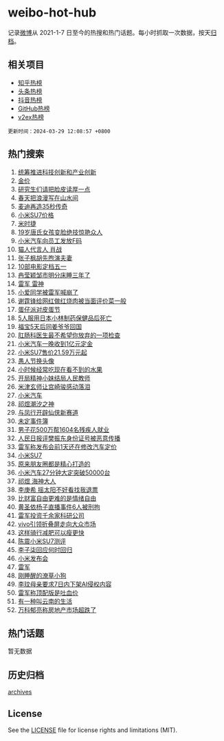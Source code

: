 # weibo-hot-hub

记录[微博](https://www.weibo.com)从 2021-1-7 日至今的热搜和热门话题。每小时抓取一次数据，按天[归档](archives)。

## 相关项目

- [知乎热榜](https://github.com/lonnyzhang423/zhihu-hot-hub)
- [头条热榜](https://github.com/lonnyzhang423/toutiao-hot-hub)
- [抖音热榜](https://github.com/lonnyzhang423/douyin-hot-hub)
- [GitHub热榜](https://github.com/lonnyzhang423/github-hot-hub)
- [v2ex热榜](https://github.com/lonnyzhang423/v2ex-hot-hub)


`更新时间：2024-03-29 12:08:57 +0800`

## 热门搜索

1. [统筹推进科技创新和产业创新](https://m.weibo.cn/search?containerid=100103type%3D1%26t%3D10%26q%3D%23%E7%BB%9F%E7%AD%B9%E6%8E%A8%E8%BF%9B%E7%A7%91%E6%8A%80%E5%88%9B%E6%96%B0%E5%92%8C%E4%BA%A7%E4%B8%9A%E5%88%9B%E6%96%B0%23&stream_entry_id=51&isnewpage=1&extparam=seat%3D1%26stream_entry_id%3D51%26cate%3D10103%26pos%3D0%26q%3D%2523%25E7%25BB%259F%25E7%25AD%25B9%25E6%258E%25A8%25E8%25BF%259B%25E7%25A7%2591%25E6%258A%2580%25E5%2588%259B%25E6%2596%25B0%25E5%2592%258C%25E4%25BA%25A7%25E4%25B8%259A%25E5%2588%259B%25E6%2596%25B0%2523%26filter_type%3Drealtimehot%26dgr%3D0%26c_type%3D51%26display_time%3D1711685336%26pre_seqid%3D171168533644103012619)
1. [金价](https://m.weibo.cn/search?containerid=100103type%3D1%26t%3D10%26q%3D%E9%87%91%E4%BB%B7&stream_entry_id=31&isnewpage=1&extparam=seat%3D1%26filter_type%3Drealtimehot%26pos%3D0%26realpos%3D1%26stream_entry_id%3D31%26c_type%3D31%26lcate%3D5001%26cate%3D5001%26band_rank%3D1%26q%3D%25E9%2587%2591%25E4%25BB%25B7%26flag%3D2%26dgr%3D0%26display_time%3D1711685336%26pre_seqid%3D171168533644103012619)
1. [研究生们请把脸皮读厚一点](https://m.weibo.cn/search?containerid=100103type%3D1%26t%3D10%26q%3D%23%E7%A0%94%E7%A9%B6%E7%94%9F%E4%BB%AC%E8%AF%B7%E6%8A%8A%E8%84%B8%E7%9A%AE%E8%AF%BB%E5%8E%9A%E4%B8%80%E7%82%B9%23&stream_entry_id=31&isnewpage=1&extparam=seat%3D1%26filter_type%3Drealtimehot%26pos%3D1%26realpos%3D2%26stream_entry_id%3D31%26c_type%3D31%26lcate%3D5001%26cate%3D5001%26band_rank%3D2%26q%3D%2523%25E7%25A0%2594%25E7%25A9%25B6%25E7%2594%259F%25E4%25BB%25AC%25E8%25AF%25B7%25E6%258A%258A%25E8%2584%25B8%25E7%259A%25AE%25E8%25AF%25BB%25E5%258E%259A%25E4%25B8%2580%25E7%2582%25B9%2523%26flag%3D2%26dgr%3D0%26display_time%3D1711685336%26pre_seqid%3D171168533644103012619)
1. [春天把浪漫写在山水间](https://m.weibo.cn/search?containerid=100103type%3D1%26t%3D10%26q%3D%23%E6%98%A5%E5%A4%A9%E6%8A%8A%E6%B5%AA%E6%BC%AB%E5%86%99%E5%9C%A8%E5%B1%B1%E6%B0%B4%E9%97%B4%23&stream_entry_id=31&isnewpage=1&extparam=seat%3D1%26filter_type%3Drealtimehot%26pos%3D2%26realpos%3D3%26stream_entry_id%3D31%26c_type%3D31%26lcate%3D5001%26cate%3D5001%26band_rank%3D3%26q%3D%2523%25E6%2598%25A5%25E5%25A4%25A9%25E6%258A%258A%25E6%25B5%25AA%25E6%25BC%25AB%25E5%2586%2599%25E5%259C%25A8%25E5%25B1%25B1%25E6%25B0%25B4%25E9%2597%25B4%2523%26flag%3D1%26dgr%3D0%26display_time%3D1711685336%26pre_seqid%3D171168533644103012619)
1. [麦迪再造35秒传奇](https://m.weibo.cn/search?containerid=100103type%3D1%26t%3D10%26q%3D%23%E9%BA%A6%E8%BF%AA%E5%86%8D%E9%80%A035%E7%A7%92%E4%BC%A0%E5%A5%87%23&stream_entry_id=31&isnewpage=1&extparam=seat%3D1%26topic_ad%3D1%26cate%3D5001%26stream_entry_id%3D31%26c_type%3D31%26lcate%3D5001%26filter_type%3Drealtimehot%26is_ad_pos%3D1%26pos%3D3%26q%3D%2523%25E9%25BA%25A6%25E8%25BF%25AA%25E5%2586%258D%25E9%2580%25A035%25E7%25A7%2592%25E4%25BC%25A0%25E5%25A5%2587%2523%26band_rank%3D4%26dgr%3D0%26adid%3D229489%26display_time%3D1711685336%26pre_seqid%3D171168533644103012619)
1. [小米SU7价格](https://m.weibo.cn/search?containerid=100103type%3D1%26t%3D10%26q%3D%E5%B0%8F%E7%B1%B3SU7%E4%BB%B7%E6%A0%BC&stream_entry_id=31&isnewpage=1&extparam=seat%3D1%26filter_type%3Drealtimehot%26pos%3D4%26realpos%3D4%26stream_entry_id%3D31%26c_type%3D31%26lcate%3D5001%26cate%3D5001%26band_rank%3D4%26q%3D%25E5%25B0%258F%25E7%25B1%25B3SU7%25E4%25BB%25B7%25E6%25A0%25BC%26flag%3D16%26dgr%3D0%26display_time%3D1711685336%26pre_seqid%3D171168533644103012619)
1. [米时捷](https://m.weibo.cn/search?containerid=100103type%3D1%26t%3D10%26q%3D%E7%B1%B3%E6%97%B6%E6%8D%B7&stream_entry_id=31&isnewpage=1&extparam=seat%3D1%26filter_type%3Drealtimehot%26pos%3D5%26realpos%3D5%26stream_entry_id%3D31%26c_type%3D31%26lcate%3D5001%26cate%3D5001%26band_rank%3D5%26q%3D%25E7%25B1%25B3%25E6%2597%25B6%25E6%258D%25B7%26flag%3D1%26dgr%3D0%26display_time%3D1711685336%26pre_seqid%3D171168533644103012619)
1. [19岁唐氏女孩变脸绝技惊艳众人](https://m.weibo.cn/search?containerid=100103type%3D1%26t%3D10%26q%3D%2319%E5%B2%81%E5%94%90%E6%B0%8F%E5%A5%B3%E5%AD%A9%E5%8F%98%E8%84%B8%E7%BB%9D%E6%8A%80%E6%83%8A%E8%89%B3%E4%BC%97%E4%BA%BA%23&stream_entry_id=31&isnewpage=1&extparam=seat%3D1%26filter_type%3Drealtimehot%26pos%3D6%26realpos%3D6%26stream_entry_id%3D31%26c_type%3D31%26lcate%3D5001%26cate%3D5001%26band_rank%3D6%26q%3D%252319%25E5%25B2%2581%25E5%2594%2590%25E6%25B0%258F%25E5%25A5%25B3%25E5%25AD%25A9%25E5%258F%2598%25E8%2584%25B8%25E7%25BB%259D%25E6%258A%2580%25E6%2583%258A%25E8%2589%25B3%25E4%25BC%2597%25E4%25BA%25BA%2523%26flag%3D2%26dgr%3D0%26display_time%3D1711685336%26pre_seqid%3D171168533644103012619)
1. [小米汽车向员工发放F码](https://m.weibo.cn/search?containerid=100103type%3D1%26t%3D10%26q%3D%23%E5%B0%8F%E7%B1%B3%E6%B1%BD%E8%BD%A6%E5%90%91%E5%91%98%E5%B7%A5%E5%8F%91%E6%94%BEF%E7%A0%81%23&stream_entry_id=31&isnewpage=1&extparam=seat%3D1%26filter_type%3Drealtimehot%26pos%3D7%26realpos%3D7%26stream_entry_id%3D31%26c_type%3D31%26lcate%3D5001%26cate%3D5001%26band_rank%3D7%26q%3D%2523%25E5%25B0%258F%25E7%25B1%25B3%25E6%25B1%25BD%25E8%25BD%25A6%25E5%2590%2591%25E5%2591%2598%25E5%25B7%25A5%25E5%258F%2591%25E6%2594%25BEF%25E7%25A0%2581%2523%26flag%3D0%26dgr%3D0%26display_time%3D1711685336%26pre_seqid%3D171168533644103012619)
1. [猫人代言人 肖战](https://m.weibo.cn/search?containerid=100103type%3D1%26t%3D10%26q%3D%E7%8C%AB%E4%BA%BA%E4%BB%A3%E8%A8%80%E4%BA%BA+%E8%82%96%E6%88%98&stream_entry_id=31&isnewpage=1&extparam=seat%3D1%26filter_type%3Drealtimehot%26pos%3D8%26realpos%3D8%26stream_entry_id%3D31%26c_type%3D31%26lcate%3D5001%26cate%3D5001%26band_rank%3D8%26q%3D%25E7%258C%25AB%25E4%25BA%25BA%25E4%25BB%25A3%25E8%25A8%2580%25E4%25BA%25BA%2520%25E8%2582%2596%25E6%2588%2598%26flag%3D1%26dgr%3D0%26display_time%3D1711685336%26pre_seqid%3D171168533644103012619)
1. [张子枫胡先煦演夫妻](https://m.weibo.cn/search?containerid=100103type%3D1%26t%3D10%26q%3D%23%E5%BC%A0%E5%AD%90%E6%9E%AB%E8%83%A1%E5%85%88%E7%85%A6%E6%BC%94%E5%A4%AB%E5%A6%BB%23&stream_entry_id=31&isnewpage=1&extparam=seat%3D1%26filter_type%3Drealtimehot%26pos%3D9%26realpos%3D9%26stream_entry_id%3D31%26c_type%3D31%26lcate%3D5001%26cate%3D5001%26band_rank%3D9%26q%3D%2523%25E5%25BC%25A0%25E5%25AD%2590%25E6%259E%25AB%25E8%2583%25A1%25E5%2585%2588%25E7%2585%25A6%25E6%25BC%2594%25E5%25A4%25AB%25E5%25A6%25BB%2523%26flag%3D0%26dgr%3D0%26display_time%3D1711685336%26pre_seqid%3D171168533644103012619)
1. [10部电影定档五一](https://m.weibo.cn/search?containerid=100103type%3D1%26t%3D10%26q%3D%2310%E9%83%A8%E7%94%B5%E5%BD%B1%E5%AE%9A%E6%A1%A3%E4%BA%94%E4%B8%80%23&stream_entry_id=31&isnewpage=1&extparam=seat%3D1%26filter_type%3Drealtimehot%26pos%3D10%26realpos%3D10%26stream_entry_id%3D31%26c_type%3D31%26lcate%3D5001%26cate%3D5001%26band_rank%3D10%26q%3D%252310%25E9%2583%25A8%25E7%2594%25B5%25E5%25BD%25B1%25E5%25AE%259A%25E6%25A1%25A3%25E4%25BA%2594%25E4%25B8%2580%2523%26flag%3D1%26dgr%3D0%26display_time%3D1711685336%26pre_seqid%3D171168533644103012619)
1. [冉莹颖邹市明分床睡三年了](https://m.weibo.cn/search?containerid=100103type%3D1%26t%3D10%26q%3D%23%E5%86%89%E8%8E%B9%E9%A2%96%E9%82%B9%E5%B8%82%E6%98%8E%E5%88%86%E5%BA%8A%E7%9D%A1%E4%B8%89%E5%B9%B4%E4%BA%86%23&stream_entry_id=31&isnewpage=1&extparam=seat%3D1%26filter_type%3Drealtimehot%26pos%3D11%26realpos%3D11%26stream_entry_id%3D31%26c_type%3D31%26lcate%3D5001%26cate%3D5001%26band_rank%3D11%26q%3D%2523%25E5%2586%2589%25E8%258E%25B9%25E9%25A2%2596%25E9%2582%25B9%25E5%25B8%2582%25E6%2598%258E%25E5%2588%2586%25E5%25BA%258A%25E7%259D%25A1%25E4%25B8%2589%25E5%25B9%25B4%25E4%25BA%2586%2523%26flag%3D2%26dgr%3D0%26display_time%3D1711685336%26pre_seqid%3D171168533644103012619)
1. [雷军 雷神](https://m.weibo.cn/search?containerid=100103type%3D1%26t%3D10%26q%3D%E9%9B%B7%E5%86%9B+%E9%9B%B7%E7%A5%9E&stream_entry_id=31&isnewpage=1&extparam=seat%3D1%26filter_type%3Drealtimehot%26pos%3D12%26realpos%3D12%26stream_entry_id%3D31%26c_type%3D31%26lcate%3D5001%26cate%3D5001%26band_rank%3D12%26q%3D%25E9%259B%25B7%25E5%2586%259B%2520%25E9%259B%25B7%25E7%25A5%259E%26flag%3D0%26dgr%3D0%26display_time%3D1711685336%26pre_seqid%3D171168533644103012619)
1. [小爱同学被雷军喊崩了](https://m.weibo.cn/search?containerid=100103type%3D1%26t%3D10%26q%3D%23%E5%B0%8F%E7%88%B1%E5%90%8C%E5%AD%A6%E8%A2%AB%E9%9B%B7%E5%86%9B%E5%96%8A%E5%B4%A9%E4%BA%86%23&stream_entry_id=31&isnewpage=1&extparam=seat%3D1%26filter_type%3Drealtimehot%26pos%3D13%26realpos%3D13%26stream_entry_id%3D31%26c_type%3D31%26lcate%3D5001%26cate%3D5001%26band_rank%3D13%26q%3D%2523%25E5%25B0%258F%25E7%2588%25B1%25E5%2590%258C%25E5%25AD%25A6%25E8%25A2%25AB%25E9%259B%25B7%25E5%2586%259B%25E5%2596%258A%25E5%25B4%25A9%25E4%25BA%2586%2523%26flag%3D1%26dgr%3D0%26display_time%3D1711685336%26pre_seqid%3D171168533644103012619)
1. [谢霆锋给网红做红烧肉被当面评价菜一般](https://m.weibo.cn/search?containerid=100103type%3D1%26t%3D10%26q%3D%23%E8%B0%A2%E9%9C%86%E9%94%8B%E7%BB%99%E7%BD%91%E7%BA%A2%E5%81%9A%E7%BA%A2%E7%83%A7%E8%82%89%E8%A2%AB%E5%BD%93%E9%9D%A2%E8%AF%84%E4%BB%B7%E8%8F%9C%E4%B8%80%E8%88%AC%23&stream_entry_id=31&isnewpage=1&extparam=seat%3D1%26filter_type%3Drealtimehot%26pos%3D14%26realpos%3D14%26stream_entry_id%3D31%26c_type%3D31%26lcate%3D5001%26cate%3D5001%26band_rank%3D14%26q%3D%2523%25E8%25B0%25A2%25E9%259C%2586%25E9%2594%258B%25E7%25BB%2599%25E7%25BD%2591%25E7%25BA%25A2%25E5%2581%259A%25E7%25BA%25A2%25E7%2583%25A7%25E8%2582%2589%25E8%25A2%25AB%25E5%25BD%2593%25E9%259D%25A2%25E8%25AF%2584%25E4%25BB%25B7%25E8%258F%259C%25E4%25B8%2580%25E8%2588%25AC%2523%26flag%3D0%26dgr%3D0%26display_time%3D1711685336%26pre_seqid%3D171168533644103012619)
1. [蛋仔派对皮蛋节](https://m.weibo.cn/search?containerid=100103type%3D1%26t%3D10%26q%3D%23%E8%9B%8B%E4%BB%94%E6%B4%BE%E5%AF%B9%E7%9A%AE%E8%9B%8B%E8%8A%82%23&stream_entry_id=31&isnewpage=1&extparam=seat%3D1%26filter_type%3Drealtimehot%26pos%3D15%26realpos%3D15%26stream_entry_id%3D31%26c_type%3D31%26lcate%3D5001%26cate%3D5001%26band_rank%3D15%26q%3D%2523%25E8%259B%258B%25E4%25BB%2594%25E6%25B4%25BE%25E5%25AF%25B9%25E7%259A%25AE%25E8%259B%258B%25E8%258A%2582%2523%26flag%3D0%26dgr%3D0%26adid%3D229380%26display_time%3D1711685336%26pre_seqid%3D171168533644103012619)
1. [5人服用日本小林制药保健品后死亡](https://m.weibo.cn/search?containerid=100103type%3D1%26t%3D10%26q%3D%235%E4%BA%BA%E6%9C%8D%E7%94%A8%E6%97%A5%E6%9C%AC%E5%B0%8F%E6%9E%97%E5%88%B6%E8%8D%AF%E4%BF%9D%E5%81%A5%E5%93%81%E5%90%8E%E6%AD%BB%E4%BA%A1%23&stream_entry_id=31&isnewpage=1&extparam=seat%3D1%26filter_type%3Drealtimehot%26pos%3D16%26realpos%3D16%26stream_entry_id%3D31%26c_type%3D31%26lcate%3D5001%26cate%3D5001%26band_rank%3D16%26q%3D%25235%25E4%25BA%25BA%25E6%259C%258D%25E7%2594%25A8%25E6%2597%25A5%25E6%259C%25AC%25E5%25B0%258F%25E6%259E%2597%25E5%2588%25B6%25E8%258D%25AF%25E4%25BF%259D%25E5%2581%25A5%25E5%2593%2581%25E5%2590%258E%25E6%25AD%25BB%25E4%25BA%25A1%2523%26flag%3D1%26dgr%3D0%26display_time%3D1711685336%26pre_seqid%3D171168533644103012619)
1. [福宝5天后同姜爷爷回国](https://m.weibo.cn/search?containerid=100103type%3D1%26t%3D10%26q%3D%23%E7%A6%8F%E5%AE%9D5%E5%A4%A9%E5%90%8E%E5%90%8C%E5%A7%9C%E7%88%B7%E7%88%B7%E5%9B%9E%E5%9B%BD%23&stream_entry_id=31&isnewpage=1&extparam=seat%3D1%26filter_type%3Drealtimehot%26pos%3D17%26realpos%3D17%26stream_entry_id%3D31%26c_type%3D31%26lcate%3D5001%26cate%3D5001%26band_rank%3D17%26q%3D%2523%25E7%25A6%258F%25E5%25AE%259D5%25E5%25A4%25A9%25E5%2590%258E%25E5%2590%258C%25E5%25A7%259C%25E7%2588%25B7%25E7%2588%25B7%25E5%259B%259E%25E5%259B%25BD%2523%26flag%3D32768%26dgr%3D0%26display_time%3D1711685336%26pre_seqid%3D171168533644103012619)
1. [肛肠科医生最不希望你放弃的一项检查](https://m.weibo.cn/search?containerid=100103type%3D1%26t%3D10%26q%3D%23%E8%82%9B%E8%82%A0%E7%A7%91%E5%8C%BB%E7%94%9F%E6%9C%80%E4%B8%8D%E5%B8%8C%E6%9C%9B%E4%BD%A0%E6%94%BE%E5%BC%83%E7%9A%84%E4%B8%80%E9%A1%B9%E6%A3%80%E6%9F%A5%23&stream_entry_id=31&isnewpage=1&extparam=seat%3D1%26filter_type%3Drealtimehot%26pos%3D18%26realpos%3D18%26stream_entry_id%3D31%26c_type%3D31%26lcate%3D5001%26cate%3D5001%26band_rank%3D18%26q%3D%2523%25E8%2582%259B%25E8%2582%25A0%25E7%25A7%2591%25E5%258C%25BB%25E7%2594%259F%25E6%259C%2580%25E4%25B8%258D%25E5%25B8%258C%25E6%259C%259B%25E4%25BD%25A0%25E6%2594%25BE%25E5%25BC%2583%25E7%259A%2584%25E4%25B8%2580%25E9%25A1%25B9%25E6%25A3%2580%25E6%259F%25A5%2523%26flag%3D0%26dgr%3D0%26display_time%3D1711685336%26pre_seqid%3D171168533644103012619)
1. [小米汽车一晚收到1亿元定金](https://m.weibo.cn/search?containerid=100103type%3D1%26t%3D10%26q%3D%23%E5%B0%8F%E7%B1%B3%E6%B1%BD%E8%BD%A6%E4%B8%80%E6%99%9A%E6%94%B6%E5%88%B01%E4%BA%BF%E5%85%83%E5%AE%9A%E9%87%91%23&stream_entry_id=31&isnewpage=1&extparam=seat%3D1%26filter_type%3Drealtimehot%26pos%3D19%26realpos%3D19%26stream_entry_id%3D31%26c_type%3D31%26lcate%3D5001%26cate%3D5001%26band_rank%3D19%26q%3D%2523%25E5%25B0%258F%25E7%25B1%25B3%25E6%25B1%25BD%25E8%25BD%25A6%25E4%25B8%2580%25E6%2599%259A%25E6%2594%25B6%25E5%2588%25B01%25E4%25BA%25BF%25E5%2585%2583%25E5%25AE%259A%25E9%2587%2591%2523%26flag%3D0%26dgr%3D0%26display_time%3D1711685336%26pre_seqid%3D171168533644103012619)
1. [小米SU7售价21.59万元起](https://m.weibo.cn/search?containerid=100103type%3D1%26t%3D10%26q%3D%23%E5%B0%8F%E7%B1%B3SU7%E5%94%AE%E4%BB%B721.59%E4%B8%87%E5%85%83%E8%B5%B7%23&stream_entry_id=31&isnewpage=1&extparam=seat%3D1%26filter_type%3Drealtimehot%26pos%3D20%26realpos%3D20%26stream_entry_id%3D31%26c_type%3D31%26lcate%3D5001%26cate%3D5001%26band_rank%3D20%26q%3D%2523%25E5%25B0%258F%25E7%25B1%25B3SU7%25E5%2594%25AE%25E4%25BB%25B721.59%25E4%25B8%2587%25E5%2585%2583%25E8%25B5%25B7%2523%26flag%3D0%26dgr%3D0%26display_time%3D1711685336%26pre_seqid%3D171168533644103012619)
1. [愚人节换头像](https://m.weibo.cn/search?containerid=100103type%3D1%26t%3D10%26q%3D%E6%84%9A%E4%BA%BA%E8%8A%82%E6%8D%A2%E5%A4%B4%E5%83%8F&stream_entry_id=31&isnewpage=1&extparam=seat%3D1%26filter_type%3Drealtimehot%26pos%3D21%26realpos%3D21%26stream_entry_id%3D31%26c_type%3D31%26lcate%3D5001%26cate%3D5001%26band_rank%3D21%26q%3D%25E6%2584%259A%25E4%25BA%25BA%25E8%258A%2582%25E6%258D%25A2%25E5%25A4%25B4%25E5%2583%258F%26flag%3D1%26dgr%3D0%26display_time%3D1711685336%26pre_seqid%3D171168533644103012619)
1. [小时候经常吃现在看不到的水果](https://m.weibo.cn/search?containerid=100103type%3D1%26t%3D10%26q%3D%23%E5%B0%8F%E6%97%B6%E5%80%99%E7%BB%8F%E5%B8%B8%E5%90%83%E7%8E%B0%E5%9C%A8%E7%9C%8B%E4%B8%8D%E5%88%B0%E7%9A%84%E6%B0%B4%E6%9E%9C%23&stream_entry_id=31&isnewpage=1&extparam=seat%3D1%26filter_type%3Drealtimehot%26pos%3D22%26realpos%3D22%26stream_entry_id%3D31%26c_type%3D31%26lcate%3D5001%26cate%3D5001%26band_rank%3D22%26q%3D%2523%25E5%25B0%258F%25E6%2597%25B6%25E5%2580%2599%25E7%25BB%258F%25E5%25B8%25B8%25E5%2590%2583%25E7%258E%25B0%25E5%259C%25A8%25E7%259C%258B%25E4%25B8%258D%25E5%2588%25B0%25E7%259A%2584%25E6%25B0%25B4%25E6%259E%259C%2523%26flag%3D0%26dgr%3D0%26display_time%3D1711685336%26pre_seqid%3D171168533644103012619)
1. [开局精神小妹结局人民教师](https://m.weibo.cn/search?containerid=100103type%3D1%26t%3D10%26q%3D%23%E5%BC%80%E5%B1%80%E7%B2%BE%E7%A5%9E%E5%B0%8F%E5%A6%B9%E7%BB%93%E5%B1%80%E4%BA%BA%E6%B0%91%E6%95%99%E5%B8%88%23&stream_entry_id=31&isnewpage=1&extparam=seat%3D1%26filter_type%3Drealtimehot%26pos%3D23%26realpos%3D23%26stream_entry_id%3D31%26c_type%3D31%26lcate%3D5001%26cate%3D5001%26band_rank%3D23%26q%3D%2523%25E5%25BC%2580%25E5%25B1%2580%25E7%25B2%25BE%25E7%25A5%259E%25E5%25B0%258F%25E5%25A6%25B9%25E7%25BB%2593%25E5%25B1%2580%25E4%25BA%25BA%25E6%25B0%2591%25E6%2595%2599%25E5%25B8%2588%2523%26flag%3D1%26dgr%3D0%26display_time%3D1711685336%26pre_seqid%3D171168533644103012619)
1. [米津玄师让宫崎骏感动落泪](https://m.weibo.cn/search?containerid=100103type%3D1%26t%3D10%26q%3D%E7%B1%B3%E6%B4%A5%E7%8E%84%E5%B8%88%E8%AE%A9%E5%AE%AB%E5%B4%8E%E9%AA%8F%E6%84%9F%E5%8A%A8%E8%90%BD%E6%B3%AA&stream_entry_id=31&isnewpage=1&extparam=seat%3D1%26filter_type%3Drealtimehot%26pos%3D24%26realpos%3D24%26stream_entry_id%3D31%26c_type%3D31%26lcate%3D5001%26cate%3D5001%26band_rank%3D24%26q%3D%25E7%25B1%25B3%25E6%25B4%25A5%25E7%258E%2584%25E5%25B8%2588%25E8%25AE%25A9%25E5%25AE%25AB%25E5%25B4%258E%25E9%25AA%258F%25E6%2584%259F%25E5%258A%25A8%25E8%2590%25BD%25E6%25B3%25AA%26flag%3D1%26dgr%3D0%26display_time%3D1711685336%26pre_seqid%3D171168533644103012619)
1. [小米汽车](https://m.weibo.cn/search?containerid=100103type%3D1%26t%3D10%26q%3D%E5%B0%8F%E7%B1%B3%E6%B1%BD%E8%BD%A6&stream_entry_id=31&isnewpage=1&extparam=seat%3D1%26filter_type%3Drealtimehot%26pos%3D25%26realpos%3D25%26stream_entry_id%3D31%26c_type%3D31%26lcate%3D5001%26cate%3D5001%26band_rank%3D25%26q%3D%25E5%25B0%258F%25E7%25B1%25B3%25E6%25B1%25BD%25E8%25BD%25A6%26flag%3D0%26dgr%3D0%26display_time%3D1711685336%26pre_seqid%3D171168533644103012619)
1. [祁煜潮汐之神](https://m.weibo.cn/search?containerid=100103type%3D1%26t%3D10%26q%3D%23%E7%A5%81%E7%85%9C%E6%BD%AE%E6%B1%90%E4%B9%8B%E7%A5%9E%23&stream_entry_id=31&isnewpage=1&extparam=seat%3D1%26filter_type%3Drealtimehot%26pos%3D26%26realpos%3D26%26stream_entry_id%3D31%26c_type%3D31%26lcate%3D5001%26cate%3D5001%26band_rank%3D26%26q%3D%2523%25E7%25A5%2581%25E7%2585%259C%25E6%25BD%25AE%25E6%25B1%2590%25E4%25B9%258B%25E7%25A5%259E%2523%26flag%3D1%26dgr%3D0%26display_time%3D1711685336%26pre_seqid%3D171168533644103012619)
1. [与凤行开辟仙侠新赛道](https://m.weibo.cn/search?containerid=100103type%3D1%26t%3D10%26q%3D%23%E4%B8%8E%E5%87%A4%E8%A1%8C%E5%BC%80%E8%BE%9F%E4%BB%99%E4%BE%A0%E6%96%B0%E8%B5%9B%E9%81%93%23&stream_entry_id=31&isnewpage=1&extparam=seat%3D1%26filter_type%3Drealtimehot%26pos%3D27%26realpos%3D27%26stream_entry_id%3D31%26c_type%3D31%26lcate%3D5001%26cate%3D5001%26band_rank%3D27%26q%3D%2523%25E4%25B8%258E%25E5%2587%25A4%25E8%25A1%258C%25E5%25BC%2580%25E8%25BE%259F%25E4%25BB%2599%25E4%25BE%25A0%25E6%2596%25B0%25E8%25B5%259B%25E9%2581%2593%2523%26flag%3D1%26dgr%3D0%26display_time%3D1711685336%26pre_seqid%3D171168533644103012619)
1. [未定事件簿](https://m.weibo.cn/search?containerid=100103type%3D1%26t%3D10%26q%3D%23%E6%9C%AA%E5%AE%9A%E4%BA%8B%E4%BB%B6%E7%B0%BF%23&stream_entry_id=31&isnewpage=1&extparam=seat%3D1%26filter_type%3Drealtimehot%26pos%3D28%26realpos%3D28%26stream_entry_id%3D31%26c_type%3D31%26lcate%3D5001%26cate%3D5001%26band_rank%3D28%26q%3D%2523%25E6%259C%25AA%25E5%25AE%259A%25E4%25BA%258B%25E4%25BB%25B6%25E7%25B0%25BF%2523%26flag%3D1%26dgr%3D0%26display_time%3D1711685336%26pre_seqid%3D171168533644103012619)
1. [男子花500万帮1604名残疾人就业](https://m.weibo.cn/search?containerid=100103type%3D1%26t%3D10%26q%3D%23%E7%94%B7%E5%AD%90%E8%8A%B1500%E4%B8%87%E5%B8%AE1604%E5%90%8D%E6%AE%8B%E7%96%BE%E4%BA%BA%E5%B0%B1%E4%B8%9A%23&stream_entry_id=31&isnewpage=1&extparam=seat%3D1%26filter_type%3Drealtimehot%26pos%3D29%26realpos%3D29%26stream_entry_id%3D31%26c_type%3D31%26lcate%3D5001%26cate%3D5001%26band_rank%3D29%26q%3D%2523%25E7%2594%25B7%25E5%25AD%2590%25E8%258A%25B1500%25E4%25B8%2587%25E5%25B8%25AE1604%25E5%2590%258D%25E6%25AE%258B%25E7%2596%25BE%25E4%25BA%25BA%25E5%25B0%25B1%25E4%25B8%259A%2523%26flag%3D1%26dgr%3D0%26display_time%3D1711685336%26pre_seqid%3D171168533644103012619)
1. [人民日报评樊振东身份证号被恶意传播](https://m.weibo.cn/search?containerid=100103type%3D1%26t%3D10%26q%3D%23%E4%BA%BA%E6%B0%91%E6%97%A5%E6%8A%A5%E8%AF%84%E6%A8%8A%E6%8C%AF%E4%B8%9C%E8%BA%AB%E4%BB%BD%E8%AF%81%E5%8F%B7%E8%A2%AB%E6%81%B6%E6%84%8F%E4%BC%A0%E6%92%AD%23&stream_entry_id=31&isnewpage=1&extparam=seat%3D1%26filter_type%3Drealtimehot%26pos%3D30%26realpos%3D30%26stream_entry_id%3D31%26c_type%3D31%26lcate%3D5001%26cate%3D5001%26band_rank%3D30%26q%3D%2523%25E4%25BA%25BA%25E6%25B0%2591%25E6%2597%25A5%25E6%258A%25A5%25E8%25AF%2584%25E6%25A8%258A%25E6%258C%25AF%25E4%25B8%259C%25E8%25BA%25AB%25E4%25BB%25BD%25E8%25AF%2581%25E5%258F%25B7%25E8%25A2%25AB%25E6%2581%25B6%25E6%2584%258F%25E4%25BC%25A0%25E6%2592%25AD%2523%26flag%3D0%26dgr%3D0%26display_time%3D1711685336%26pre_seqid%3D171168533644103012619)
1. [雷军称发布会前1天还在修改汽车定价](https://m.weibo.cn/search?containerid=100103type%3D1%26t%3D10%26q%3D%23%E9%9B%B7%E5%86%9B%E7%A7%B0%E5%8F%91%E5%B8%83%E4%BC%9A%E5%89%8D1%E5%A4%A9%E8%BF%98%E5%9C%A8%E4%BF%AE%E6%94%B9%E6%B1%BD%E8%BD%A6%E5%AE%9A%E4%BB%B7%23&stream_entry_id=31&isnewpage=1&extparam=seat%3D1%26filter_type%3Drealtimehot%26pos%3D31%26realpos%3D31%26stream_entry_id%3D31%26c_type%3D31%26lcate%3D5001%26cate%3D5001%26band_rank%3D31%26q%3D%2523%25E9%259B%25B7%25E5%2586%259B%25E7%25A7%25B0%25E5%258F%2591%25E5%25B8%2583%25E4%25BC%259A%25E5%2589%258D1%25E5%25A4%25A9%25E8%25BF%2598%25E5%259C%25A8%25E4%25BF%25AE%25E6%2594%25B9%25E6%25B1%25BD%25E8%25BD%25A6%25E5%25AE%259A%25E4%25BB%25B7%2523%26flag%3D1%26dgr%3D0%26display_time%3D1711685336%26pre_seqid%3D171168533644103012619)
1. [小米SU7](https://m.weibo.cn/search?containerid=100103type%3D1%26t%3D10%26q%3D%23%E5%B0%8F%E7%B1%B3SU7%23&stream_entry_id=31&isnewpage=1&extparam=seat%3D1%26filter_type%3Drealtimehot%26pos%3D32%26realpos%3D32%26stream_entry_id%3D31%26c_type%3D31%26lcate%3D5001%26cate%3D5001%26band_rank%3D32%26q%3D%2523%25E5%25B0%258F%25E7%25B1%25B3SU7%2523%26flag%3D0%26dgr%3D0%26display_time%3D1711685336%26pre_seqid%3D171168533644103012619)
1. [原来朋友圈都是精心打造的](https://m.weibo.cn/search?containerid=100103type%3D1%26t%3D10%26q%3D%23%E5%8E%9F%E6%9D%A5%E6%9C%8B%E5%8F%8B%E5%9C%88%E9%83%BD%E6%98%AF%E7%B2%BE%E5%BF%83%E6%89%93%E9%80%A0%E7%9A%84%23&stream_entry_id=31&isnewpage=1&extparam=seat%3D1%26filter_type%3Drealtimehot%26pos%3D33%26realpos%3D33%26stream_entry_id%3D31%26c_type%3D31%26lcate%3D5001%26cate%3D5001%26band_rank%3D33%26q%3D%2523%25E5%258E%259F%25E6%259D%25A5%25E6%259C%258B%25E5%258F%258B%25E5%259C%2588%25E9%2583%25BD%25E6%2598%25AF%25E7%25B2%25BE%25E5%25BF%2583%25E6%2589%2593%25E9%2580%25A0%25E7%259A%2584%2523%26flag%3D0%26dgr%3D0%26display_time%3D1711685336%26pre_seqid%3D171168533644103012619)
1. [小米汽车27分钟大定突破50000台](https://m.weibo.cn/search?containerid=100103type%3D1%26t%3D10%26q%3D%23%E5%B0%8F%E7%B1%B3%E6%B1%BD%E8%BD%A627%E5%88%86%E9%92%9F%E5%A4%A7%E5%AE%9A%E7%AA%81%E7%A0%B450000%E5%8F%B0%23&stream_entry_id=31&isnewpage=1&extparam=seat%3D1%26filter_type%3Drealtimehot%26pos%3D34%26realpos%3D34%26stream_entry_id%3D31%26c_type%3D31%26lcate%3D5001%26cate%3D5001%26band_rank%3D34%26q%3D%2523%25E5%25B0%258F%25E7%25B1%25B3%25E6%25B1%25BD%25E8%25BD%25A627%25E5%2588%2586%25E9%2592%259F%25E5%25A4%25A7%25E5%25AE%259A%25E7%25AA%2581%25E7%25A0%25B450000%25E5%258F%25B0%2523%26flag%3D0%26dgr%3D0%26display_time%3D1711685336%26pre_seqid%3D171168533644103012619)
1. [祁煜 海神大人](https://m.weibo.cn/search?containerid=100103type%3D1%26t%3D10%26q%3D%E7%A5%81%E7%85%9C+%E6%B5%B7%E7%A5%9E%E5%A4%A7%E4%BA%BA&stream_entry_id=31&isnewpage=1&extparam=seat%3D1%26filter_type%3Drealtimehot%26pos%3D35%26realpos%3D35%26stream_entry_id%3D31%26c_type%3D31%26lcate%3D5001%26cate%3D5001%26band_rank%3D35%26q%3D%25E7%25A5%2581%25E7%2585%259C%2520%25E6%25B5%25B7%25E7%25A5%259E%25E5%25A4%25A7%25E4%25BA%25BA%26flag%3D1%26dgr%3D0%26display_time%3D1711685336%26pre_seqid%3D171168533644103012619)
1. [李庚希 摇太阳不好看找我退票](https://m.weibo.cn/search?containerid=100103type%3D1%26t%3D10%26q%3D%E6%9D%8E%E5%BA%9A%E5%B8%8C+%E6%91%87%E5%A4%AA%E9%98%B3%E4%B8%8D%E5%A5%BD%E7%9C%8B%E6%89%BE%E6%88%91%E9%80%80%E7%A5%A8&stream_entry_id=31&isnewpage=1&extparam=seat%3D1%26filter_type%3Drealtimehot%26pos%3D36%26realpos%3D36%26stream_entry_id%3D31%26c_type%3D31%26lcate%3D5001%26cate%3D5001%26band_rank%3D36%26q%3D%25E6%259D%258E%25E5%25BA%259A%25E5%25B8%258C%2520%25E6%2591%2587%25E5%25A4%25AA%25E9%2598%25B3%25E4%25B8%258D%25E5%25A5%25BD%25E7%259C%258B%25E6%2589%25BE%25E6%2588%2591%25E9%2580%2580%25E7%25A5%25A8%26flag%3D1%26dgr%3D0%26display_time%3D1711685336%26pre_seqid%3D171168533644103012619)
1. [比财富自由更难的是情绪自由](https://m.weibo.cn/search?containerid=100103type%3D1%26t%3D10%26q%3D%23%E6%AF%94%E8%B4%A2%E5%AF%8C%E8%87%AA%E7%94%B1%E6%9B%B4%E9%9A%BE%E7%9A%84%E6%98%AF%E6%83%85%E7%BB%AA%E8%87%AA%E7%94%B1%23&stream_entry_id=31&isnewpage=1&extparam=seat%3D1%26filter_type%3Drealtimehot%26pos%3D37%26realpos%3D37%26stream_entry_id%3D31%26c_type%3D31%26lcate%3D5001%26cate%3D5001%26band_rank%3D37%26q%3D%2523%25E6%25AF%2594%25E8%25B4%25A2%25E5%25AF%258C%25E8%2587%25AA%25E7%2594%25B1%25E6%259B%25B4%25E9%259A%25BE%25E7%259A%2584%25E6%2598%25AF%25E6%2583%2585%25E7%25BB%25AA%25E8%2587%25AA%25E7%2594%25B1%2523%26flag%3D0%26dgr%3D0%26adid%3D229570%26display_time%3D1711685336%26pre_seqid%3D171168533644103012619)
1. [黄圣依杨子直播事件6人被刑拘](https://m.weibo.cn/search?containerid=100103type%3D1%26t%3D10%26q%3D%23%E9%BB%84%E5%9C%A3%E4%BE%9D%E6%9D%A8%E5%AD%90%E7%9B%B4%E6%92%AD%E4%BA%8B%E4%BB%B66%E4%BA%BA%E8%A2%AB%E5%88%91%E6%8B%98%23&stream_entry_id=31&isnewpage=1&extparam=seat%3D1%26filter_type%3Drealtimehot%26pos%3D38%26realpos%3D38%26stream_entry_id%3D31%26c_type%3D31%26lcate%3D5001%26cate%3D5001%26band_rank%3D38%26q%3D%2523%25E9%25BB%2584%25E5%259C%25A3%25E4%25BE%259D%25E6%259D%25A8%25E5%25AD%2590%25E7%259B%25B4%25E6%2592%25AD%25E4%25BA%258B%25E4%25BB%25B66%25E4%25BA%25BA%25E8%25A2%25AB%25E5%2588%2591%25E6%258B%2598%2523%26flag%3D0%26dgr%3D0%26display_time%3D1711685336%26pre_seqid%3D171168533644103012619)
1. [雷军投资千余家科研公司](https://m.weibo.cn/search?containerid=100103type%3D1%26t%3D10%26q%3D%23%E9%9B%B7%E5%86%9B%E6%8A%95%E8%B5%84%E5%8D%83%E4%BD%99%E5%AE%B6%E7%A7%91%E7%A0%94%E5%85%AC%E5%8F%B8%23&stream_entry_id=31&isnewpage=1&extparam=seat%3D1%26filter_type%3Drealtimehot%26pos%3D39%26realpos%3D39%26stream_entry_id%3D31%26c_type%3D31%26lcate%3D5001%26cate%3D5001%26band_rank%3D39%26q%3D%2523%25E9%259B%25B7%25E5%2586%259B%25E6%258A%2595%25E8%25B5%2584%25E5%258D%2583%25E4%25BD%2599%25E5%25AE%25B6%25E7%25A7%2591%25E7%25A0%2594%25E5%2585%25AC%25E5%258F%25B8%2523%26flag%3D1%26dgr%3D0%26display_time%3D1711685336%26pre_seqid%3D171168533644103012619)
1. [vivo引领折叠屏走向大众市场](https://m.weibo.cn/search?containerid=100103type%3D1%26t%3D10%26q%3D%23vivo%E5%BC%95%E9%A2%86%E6%8A%98%E5%8F%A0%E5%B1%8F%E8%B5%B0%E5%90%91%E5%A4%A7%E4%BC%97%E5%B8%82%E5%9C%BA%23&stream_entry_id=31&isnewpage=1&extparam=seat%3D1%26filter_type%3Drealtimehot%26pos%3D40%26realpos%3D40%26stream_entry_id%3D31%26c_type%3D31%26lcate%3D5001%26cate%3D5001%26band_rank%3D40%26q%3D%2523vivo%25E5%25BC%2595%25E9%25A2%2586%25E6%258A%2598%25E5%258F%25A0%25E5%25B1%258F%25E8%25B5%25B0%25E5%2590%2591%25E5%25A4%25A7%25E4%25BC%2597%25E5%25B8%2582%25E5%259C%25BA%2523%26flag%3D0%26dgr%3D0%26adid%3D229456%26display_time%3D1711685336%26pre_seqid%3D171168533644103012619)
1. [这样骑行减肥可以瘦更快](https://m.weibo.cn/search?containerid=100103type%3D1%26t%3D10%26q%3D%23%E8%BF%99%E6%A0%B7%E9%AA%91%E8%A1%8C%E5%87%8F%E8%82%A5%E5%8F%AF%E4%BB%A5%E7%98%A6%E6%9B%B4%E5%BF%AB%23&stream_entry_id=31&isnewpage=1&extparam=seat%3D1%26filter_type%3Drealtimehot%26pos%3D41%26realpos%3D41%26stream_entry_id%3D31%26c_type%3D31%26lcate%3D5001%26cate%3D5001%26band_rank%3D41%26q%3D%2523%25E8%25BF%2599%25E6%25A0%25B7%25E9%25AA%2591%25E8%25A1%258C%25E5%2587%258F%25E8%2582%25A5%25E5%258F%25AF%25E4%25BB%25A5%25E7%2598%25A6%25E6%259B%25B4%25E5%25BF%25AB%2523%26flag%3D1%26dgr%3D0%26display_time%3D1711685336%26pre_seqid%3D171168533644103012619)
1. [陈震小米SU7测评](https://m.weibo.cn/search?containerid=100103type%3D1%26t%3D10%26q%3D%E9%99%88%E9%9C%87%E5%B0%8F%E7%B1%B3SU7%E6%B5%8B%E8%AF%84&stream_entry_id=31&isnewpage=1&extparam=seat%3D1%26filter_type%3Drealtimehot%26pos%3D42%26realpos%3D42%26stream_entry_id%3D31%26c_type%3D31%26lcate%3D5001%26cate%3D5001%26band_rank%3D42%26q%3D%25E9%2599%2588%25E9%259C%2587%25E5%25B0%258F%25E7%25B1%25B3SU7%25E6%25B5%258B%25E8%25AF%2584%26flag%3D0%26dgr%3D0%26display_time%3D1711685336%26pre_seqid%3D171168533644103012619)
1. [李子柒回应何时回归](https://m.weibo.cn/search?containerid=100103type%3D1%26t%3D10%26q%3D%23%E6%9D%8E%E5%AD%90%E6%9F%92%E5%9B%9E%E5%BA%94%E4%BD%95%E6%97%B6%E5%9B%9E%E5%BD%92%23&stream_entry_id=31&isnewpage=1&extparam=seat%3D1%26filter_type%3Drealtimehot%26pos%3D43%26realpos%3D43%26stream_entry_id%3D31%26c_type%3D31%26lcate%3D5001%26cate%3D5001%26band_rank%3D43%26q%3D%2523%25E6%259D%258E%25E5%25AD%2590%25E6%259F%2592%25E5%259B%259E%25E5%25BA%2594%25E4%25BD%2595%25E6%2597%25B6%25E5%259B%259E%25E5%25BD%2592%2523%26flag%3D0%26dgr%3D0%26display_time%3D1711685336%26pre_seqid%3D171168533644103012619)
1. [小米发布会](https://m.weibo.cn/search?containerid=100103type%3D1%26t%3D10%26q%3D%E5%B0%8F%E7%B1%B3%E5%8F%91%E5%B8%83%E4%BC%9A&stream_entry_id=31&isnewpage=1&extparam=seat%3D1%26filter_type%3Drealtimehot%26pos%3D44%26realpos%3D44%26stream_entry_id%3D31%26c_type%3D31%26lcate%3D5001%26cate%3D5001%26band_rank%3D44%26q%3D%25E5%25B0%258F%25E7%25B1%25B3%25E5%258F%2591%25E5%25B8%2583%25E4%25BC%259A%26flag%3D0%26dgr%3D0%26display_time%3D1711685336%26pre_seqid%3D171168533644103012619)
1. [雷军](https://m.weibo.cn/search?containerid=100103type%3D1%26t%3D10%26q%3D%E9%9B%B7%E5%86%9B&stream_entry_id=31&isnewpage=1&extparam=seat%3D1%26filter_type%3Drealtimehot%26pos%3D45%26realpos%3D45%26stream_entry_id%3D31%26c_type%3D31%26lcate%3D5001%26cate%3D5001%26band_rank%3D45%26q%3D%25E9%259B%25B7%25E5%2586%259B%26flag%3D0%26dgr%3D0%26display_time%3D1711685336%26pre_seqid%3D171168533644103012619)
1. [刚睡醒的潦草小狗](https://m.weibo.cn/search?containerid=100103type%3D1%26t%3D10%26q%3D%E5%88%9A%E7%9D%A1%E9%86%92%E7%9A%84%E6%BD%A6%E8%8D%89%E5%B0%8F%E7%8B%97&stream_entry_id=31&isnewpage=1&extparam=seat%3D1%26filter_type%3Drealtimehot%26pos%3D46%26realpos%3D46%26stream_entry_id%3D31%26c_type%3D31%26lcate%3D5001%26cate%3D5001%26band_rank%3D46%26q%3D%25E5%2588%259A%25E7%259D%25A1%25E9%2586%2592%25E7%259A%2584%25E6%25BD%25A6%25E8%258D%2589%25E5%25B0%258F%25E7%258B%2597%26flag%3D1%26dgr%3D0%26display_time%3D1711685336%26pre_seqid%3D171168533644103012619)
1. [李玟母亲要求7日内下架AI侵权内容](https://m.weibo.cn/search?containerid=100103type%3D1%26t%3D10%26q%3D%23%E6%9D%8E%E7%8E%9F%E6%AF%8D%E4%BA%B2%E8%A6%81%E6%B1%827%E6%97%A5%E5%86%85%E4%B8%8B%E6%9E%B6AI%E4%BE%B5%E6%9D%83%E5%86%85%E5%AE%B9%23&stream_entry_id=31&isnewpage=1&extparam=seat%3D1%26filter_type%3Drealtimehot%26pos%3D47%26realpos%3D47%26stream_entry_id%3D31%26c_type%3D31%26lcate%3D5001%26cate%3D5001%26band_rank%3D47%26q%3D%2523%25E6%259D%258E%25E7%258E%259F%25E6%25AF%258D%25E4%25BA%25B2%25E8%25A6%2581%25E6%25B1%25827%25E6%2597%25A5%25E5%2586%2585%25E4%25B8%258B%25E6%259E%25B6AI%25E4%25BE%25B5%25E6%259D%2583%25E5%2586%2585%25E5%25AE%25B9%2523%26flag%3D0%26dgr%3D0%26display_time%3D1711685336%26pre_seqid%3D171168533644103012619)
1. [雷军称顶配版是吐血价](https://m.weibo.cn/search?containerid=100103type%3D1%26t%3D10%26q%3D%23%E9%9B%B7%E5%86%9B%E7%A7%B0%E9%A1%B6%E9%85%8D%E7%89%88%E6%98%AF%E5%90%90%E8%A1%80%E4%BB%B7%23&stream_entry_id=31&isnewpage=1&extparam=seat%3D1%26filter_type%3Drealtimehot%26pos%3D48%26realpos%3D48%26stream_entry_id%3D31%26c_type%3D31%26lcate%3D5001%26cate%3D5001%26band_rank%3D48%26q%3D%2523%25E9%259B%25B7%25E5%2586%259B%25E7%25A7%25B0%25E9%25A1%25B6%25E9%2585%258D%25E7%2589%2588%25E6%2598%25AF%25E5%2590%2590%25E8%25A1%2580%25E4%25BB%25B7%2523%26flag%3D0%26dgr%3D0%26display_time%3D1711685336%26pre_seqid%3D171168533644103012619)
1. [有一种叫云南的生活](https://m.weibo.cn/search?containerid=100103type%3D1%26t%3D10%26q%3D%23%E6%9C%89%E4%B8%80%E7%A7%8D%E5%8F%AB%E4%BA%91%E5%8D%97%E7%9A%84%E7%94%9F%E6%B4%BB%23&stream_entry_id=31&isnewpage=1&extparam=seat%3D1%26filter_type%3Drealtimehot%26pos%3D49%26realpos%3D49%26stream_entry_id%3D31%26c_type%3D31%26lcate%3D5001%26cate%3D5001%26band_rank%3D49%26q%3D%2523%25E6%259C%2589%25E4%25B8%2580%25E7%25A7%258D%25E5%258F%25AB%25E4%25BA%2591%25E5%258D%2597%25E7%259A%2584%25E7%2594%259F%25E6%25B4%25BB%2523%26flag%3D1%26dgr%3D0%26display_time%3D1711685336%26pre_seqid%3D171168533644103012619)
1. [万科郁亮称房地产市场超跌了](https://m.weibo.cn/search?containerid=100103type%3D1%26t%3D10%26q%3D%23%E4%B8%87%E7%A7%91%E9%83%81%E4%BA%AE%E7%A7%B0%E6%88%BF%E5%9C%B0%E4%BA%A7%E5%B8%82%E5%9C%BA%E8%B6%85%E8%B7%8C%E4%BA%86%23&stream_entry_id=31&isnewpage=1&extparam=seat%3D1%26filter_type%3Drealtimehot%26pos%3D50%26realpos%3D50%26stream_entry_id%3D31%26c_type%3D31%26lcate%3D5001%26cate%3D5001%26band_rank%3D50%26q%3D%2523%25E4%25B8%2587%25E7%25A7%2591%25E9%2583%2581%25E4%25BA%25AE%25E7%25A7%25B0%25E6%2588%25BF%25E5%259C%25B0%25E4%25BA%25A7%25E5%25B8%2582%25E5%259C%25BA%25E8%25B6%2585%25E8%25B7%258C%25E4%25BA%2586%2523%26flag%3D1%26dgr%3D0%26display_time%3D1711685336%26pre_seqid%3D171168533644103012619)

## 热门话题

暂无数据

## 历史归档

[archives](archives)

## License

See the [LICENSE](LICENSE) file for license rights and limitations (MIT).
